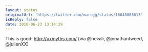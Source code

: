```yaml
---
layout: status
originalUrl: 'https://twitter.com/marcgg/status/16848863813'
isReply: false
date: 2010-06-23 13:14:29
---
```


This is good: http://uxmyths.com/ (via @nevali, @jonathantweed, @julienXX)
